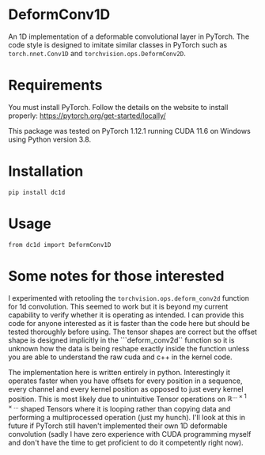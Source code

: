 # DeformConv1D
An 1D implementation of a deformable convolutional layer in PyTorch. The code style is designed to imitate similar classes in PyTorch such as ```torch.nnet.Conv1D``` and ```torchvision.ops.DeformConv2D```.

# Requirements
You must install PyTorch. Follow the details on the website to install properly: https://pytorch.org/get-started/locally/

This package was tested on PyTorch 1.12.1 running CUDA 11.6 on Windows using Python version 3.8.

# Installation
```
pip install dc1d
```

# Usage
```
from dc1d import DeformConv1D
```

# Some notes for those interested
I experimented with retooling the ```torchvision.ops.deform_conv2d``` function for 1d convolution. This seemed to work but it is beyond my current capability to verify whether it is operating as intended. I can provide this code for anyone interested as it is faster than the code here but should be tested thoroughly before using. The tensor shapes are correct but the offset shape is designed implicitly in the ```deform_conv2d`` function so it is unknown how the data is being reshape exactly inside the function unless you are able to understand the raw cuda and c++ in the kernel code.

The implementation here is written entirely in python. Interestingly it operates faster when you have offsets for every position in a sequence, every channel and every kernel position as opposed to just every kernel position. This is most likely due to unintuitive Tensor operations on $\mathbb{R}^{\ldots \times 1 \times \ldots}$ shaped Tensors where it is looping rather than copying data and performing a multiprocessed operation (just my hunch). I'll look at this in future if PyTorch still haven't implemented their own 1D deformable convolution (sadly I have zero experience with CUDA programming myself and don't have the time to get proficient to do it competently right now).
